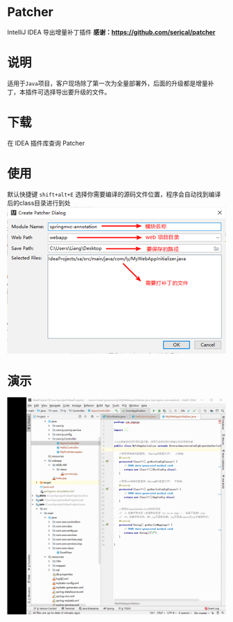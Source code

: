 # Patcher
IntelliJ IDEA 导出增量补丁插件
**感谢：https://github.com/serical/patcher**

# 说明
适用于`Java`项目，客户现场除了第一次为全量部署外，后面的升级都是增量补丁，本插件可选择导出要升级的文件。

# 下载
在 IDEA 插件库查询 Patcher

# 使用
默认快捷键 `shift+alt+E`
选择你需要编译的源码文件位置，程序会自动找到编译后的class目录进行到处
![img](Patcher.png)

# 演示
![Patcher.gif](Patcher.gif)